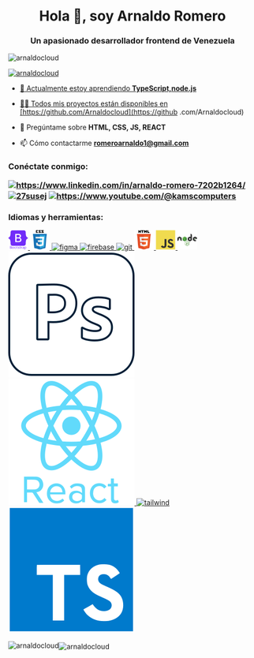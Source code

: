 <h1 align="center">Hola 👋, soy Arnaldo Romero</h1>
<h3 align="center">Un apasionado desarrollador frontend de Venezuela</h3>

<p align="left"> <img src= "https://komarev.com/ghpvc/?username=arnaldocloud&label=Profile%20views&color=0e75b6&style=flat" alt="arnaldocloud" /> </p>

<p align="left"> <a href="https: //github.com/ryo-ma/github-profile-tropico"><img src="https://github-profile-tropico.vercel.app/?username=arnaldocloud" alt="arnaldocloud" /></ a> </p>

- 🌱 Actualmente estoy aprendiendo **TypeScript,node.js**

- 👨‍💻 Todos mis proyectos están disponibles en [https://github.com/Arnaldocloud](https://github .com/Arnaldocloud)

- 💬 Pregúntame sobre **HTML, CSS, JS, REACT**

- 📫 Cómo contactarme **romeroarnaldo1@gmail.com**

<h3 align="left">Conéctate conmigo:</ h3>
<p align="left">
<a href="https://linkedin.com/in/https://www.linkedin.com/in/arnaldo-romero-7202b1264/" target="blank"> <img align="center" src="https://raw.githubusercontent.com/rahuldkjain/github-profile-readme-generator/master/src/images/icons/Social/linked-in-alt.svg" alt= "https://www.linkedin.com/in/arnaldo-romero-7202b1264/" height="30" width="40" /></a>
<a href="https://instagram.com/27susej " target="blank"><img align="center" src="https://raw.githubusercontent.com/rahuldkjain/github-profile-readme-generator/master/src/images/icons/Social/instagram.svg " alt="27susej" height="30" width="40" /></a>
<a href="https://www.youtube.com/c/https://www.youtube.com/@ kamscomputers" target="blank"><img align="center" src="https://raw.githubusercontent.com/rahuldkjain/github-profile-readme-generator/master/src/images/icons/Social/youtube. svg" alt="https://www.youtube.com/@kamscomputers" height="30" width="40" /></a>
</p>

<h3 align="left">Idiomas y herramientas: </h3>
<p align="left"> <a href="https://getbootstrap.com" target="_blank" rel="noreferrer"> <img src="https://raw.githubusercontent.com/devicons/devicon/master/icons/bootstrap/bootstrap-plain-wordmark.svg" alt="bootstrap" width="40" height="40"/> </a> <a href="https://www.w3schools.com/css/" target="_blank" rel="noreferrer"> <img src="https://raw.githubusercontent.com/devicons/devicon/master/icons/css3/css3-original-wordmark.svg" alt="css3" width="40" height="40"/> </a> <a href="https://www.figma.com/" target="_blank" rel="noreferrer"> <img src="https://www.vectorlogo.zone/logos/figma/figma-icon.svg" alt="figma" width="40" height="40"/> </a> <a href="https://firebase.google.com/" target="_blank" rel="noreferrer"> <img src="https://www.vectorlogo.zone/logos/firebase/firebase-icon.svg" alt="firebase" width="40" height="40"/> </a> <a href="https://git-scm.com/" target="_blank" rel="noreferrer"> <img src="https://www.vectorlogo.zone/logos/git-scm/git-scm-icon.svg" alt="git" width="40" height="40"/> </a> <a href="https://www.w3.org/html/" target="_blank" rel="noreferrer"> <img src="https://raw.githubusercontent.com/devicons/devicon/master/icons/html5/html5-original-wordmark.svg" alt="html5" width="40" height="40"/> </a> <a href="https://developer.mozilla.org/es-ES/docs/Web/JavaScript" target="_blank" rel="noreferrer"> <img src="https://raw.githubusercontent.com/devicons/devicon/master/icons/javascript/javascript-original.svg" alt="javascript" width="40" height="40"/> </a> <a href="https://nodejs.org" target="_blank" rel="noreferrer"> <img src="https://raw.githubusercontent.com/devicons/devicon/master/icons/nodejs/nodejs-original-wordmark.svg" alt="nodejs" width="40" height="40"/> </a> <a href="https://www.photoshop.com/es" target="_blank" rel="noreferrer"> <img src="https://raw.githubusercontent.com/devicons/devicon/master/icons/photoshop/photoshop-line.svg" alt="photoshop" ancho="40" alto="40"/> </a> <a href="https://reactjs.org/" target="_blank" rel="noreferrer"> <img src="https://raw.githubusercontent.com/devicons/devicon/master/icons/react/react-original-wordmark.svg" alt="react" ancho="40" alto="40"/> </a> <a href="https://tailwindcss.com/" target="_blank" rel="noreferrer"> <img src="https://www.vectorlogo.zone/logos/tailwindcss/tailwindcss-icon.svg" alt="tailwind" ancho="40" alto="40"/> </a> <a href="https://www.typescriptlang.org/" target="_blank" rel="noreferrer"> <img src="https://raw.githubusercontent.com/devicons/devicon/master/icons/typescript/typescript-original.svg" alt="typescript" ancho="40" alto="40"/> </a> </p>

<p><img align="left" src="https://github-readme-stats.vercel.app/api/top-langs?username=arnaldocloud&show_icons=true&locale=en&layout=compact" alt="arnaldocloud" /> </p>

<p> <img align="center" src="https://github-readme-stats.vercel.app/api?username=arnaldocloud&show_icons=true&locale=en" alt="arnaldocloud" /> </p>
